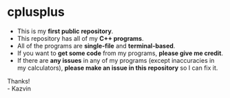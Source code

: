 # cplusplus
- This is my **first public repository**.  
- This repository has all of my **C++ programs**.  
- All of the programs are **single-file** and **terminal-based**.  
- If you want to **get some code** from my programs, **please give me credit**.  
- If there are **any issues** in any of my programs (except inaccuracies in my calculators), **please make an issue in this repository** so I can fix it.

Thanks!  
\- Kazvin